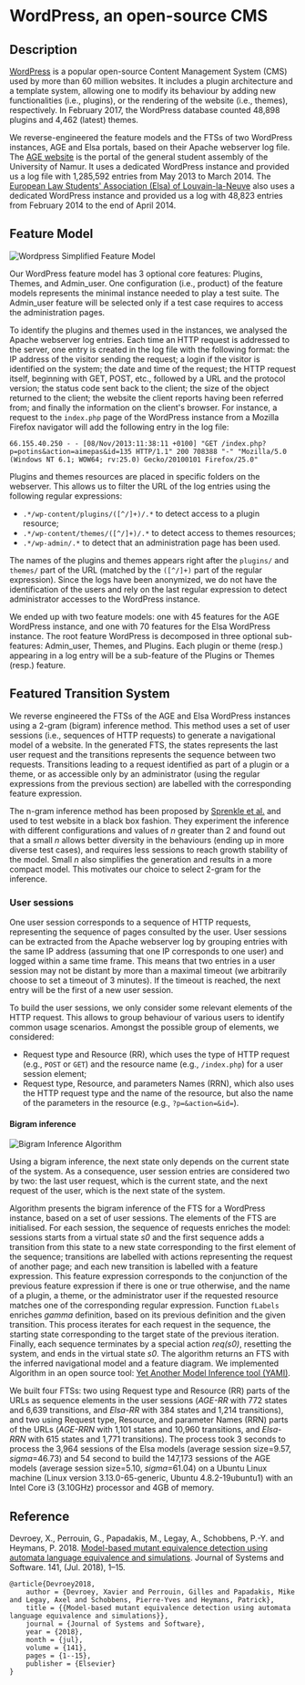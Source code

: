 
# WordPress, an open-source CMS


## Description

[WordPress](https://wordpress.org) is a popular open-source Content Management System (CMS) used by more than 60 million websites. It includes a plugin architecture and a template system, allowing one to modify its behaviour by adding new functionalities (i.e., plugins), or the rendering of the website (i.e., themes), respectively. In February 2017, the WordPress database counted 48,898 plugins and 4,462 (latest) themes. 

We reverse-engineered the feature models and the FTSs of two WordPress instances, AGE and Elsa portals, based on their Apache webserver log file. The [AGE website](http://www.age-namur.be) is the portal of the general student assembly of the University of Namur. It uses a dedicated WordPress instance and provided us a log file with 1,285,592 entries from May 2013 to March 2014. The [European Law Students' Association (Elsa) of Louvain-la-Neuve](http://elsa-lln.be) also uses a dedicated WordPress instance and provided us a log with 48,823 entries from February 2014 to the end of April 2014.

## Feature Model

![Wordpress Simplified Feature Model](wordpress-simplified-fm.png)

Our WordPress feature model has 3 optional core features: Plugins, Themes, and Admin\_user. One configuration (i.e., product) of the feature models represents the minimal instance needed to play a test suite. The Admin\_user feature will be selected only if a test case requires to access the administration pages. 

To identify the plugins and themes used in the instances, we analysed the Apache webserver log entries. Each time an HTTP request is addressed to the server, one entry is created in the log file with the following format: the IP address of the visitor sending the request; a login if the visitor is identified on the system; the date and time of the request; the HTTP request itself, beginning with  GET, POST, etc., followed by a URL and the protocol version; the status code sent back to the client; the size of the object returned to the client; the website the client reports having been referred from; and finally the information on the client's browser. For instance, a request to the `index.php` page of the WordPress instance from a Mozilla Firefox navigator will add the following entry in the log file:

```
66.155.40.250 - - [08/Nov/2013:11:38:11 +0100] "GET /index.php?p=potins&action=aimepas&id=135 HTTP/1.1" 200 708388 "-" "Mozilla/5.0 (Windows NT 6.1; WOW64; rv:25.0) Gecko/20100101 Firefox/25.0"
```

Plugins and themes resources are placed in specific folders on the webserver. This allows us to filter the URL of the log entries using the following regular expressions:

- `.*/wp-content/plugins/([^/]+)/.*` to detect access to a plugin resource;
- `.*/wp-content/themes/([^/]+)/.*` to detect access to themes resources;
- `.*/wp-admin/.*` to detect that an administration page has been used.

The names of the plugins and themes appears right after the `plugins/` and `themes/` part of the URL (matched by the `([^/]+)` part of the regular expression). Since the logs have been anonymized, we do not have the identification of the users and rely on the last regular expression to detect administrator accesses to the WordPress instance.

We ended up with two feature models: one with 45 features for the AGE WordPress instance, and one with 70 features for the Elsa WordPress instance.
The root feature WordPress is decomposed in three optional sub-features: Admin\_user, Themes, and Plugins. Each plugin or theme (resp.) appearing in a log entry will be a sub-feature of the Plugins or Themes (resp.) feature. 

## Featured Transition System

We reverse engineered the FTSs of the AGE and Elsa WordPress instances using a 2-gram (bigram) inference method. This method uses a set of user sessions (i.e., sequences of HTTP requests) to generate a navigational model of a website. In the generated FTS, the states represents the last user request and the transitions represents the sequence between two requests. Transitions leading to a request identified as part of a plugin or a theme, or as accessible only by an administrator (using the regular expressions from the previous section) are labelled with the corresponding feature expression.

The n-gram inference method has been proposed by [Sprenkle et al.](http://dx.doi.org/10.1002/stvr.1496) and used to test website in a black box fashion. They experiment the inference with different configurations and values of *n* greater than 2 and found out that a small *n* allows better diversity in the behaviours (ending up in more diverse test cases), and requires less sessions to reach growth stability of the model. Small *n* also simplifies the generation and results in a more compact model. This motivates our choice to select 2-gram for the inference.

### User sessions

One user session corresponds to a sequence of HTTP requests, representing the sequence of pages consulted by the user. User sessions can be extracted from the Apache webserver log by grouping entries with the same IP address (assuming that one IP corresponds to one user) and logged within a same time frame. This means that two entries in a user session may not be distant by more than a maximal timeout (we arbitrarily choose to set a timeout of 3 minutes). If the timeout is reached, the next entry will be the first of a new user session.

To build the user sessions, we only consider some relevant elements of the HTTP request. This allows to group behaviour of various users to identify common usage scenarios. Amongst the possible group of elements, we considered:

- Request type and Resource (RR), which uses the type of HTTP request (e.g., `POST` or `GET`) and the resource name (e.g., `/index.php`) for a user session element;
- Request type, Resource, and parameters Names (RRN), which also uses the HTTP request type and the name of the resource, but also the name of the parameters in the resource (e.g., `?p=&action=&id=`).

#### Bigram inference

![Bigram Inference Algorithm](bigram-algo.png)

Using a bigram inference, the next state only depends on the current state of the system. As a consequence, user session entries are considered two by two: the last user request, which is the current state, and the next request of the user, which is the next state of the system.

Algorithm presents the bigram inference of the FTS for a WordPress instance, based on a set of user sessions. The elements of the FTS are initialised. For each session, the sequence of requests enriches the model: sessions starts from a virtual state *s0* and the first sequence adds a transition from this state to a new state corresponding to the first element of the sequence; transitions are labelled with actions representing the request of another page; and each new transition is labelled with a feature expression. 
This feature expression corresponds to the conjunction of the previous feature expression if there is one or true otherwise, and the  name of a plugin, a theme, or the administrator user if the requested resource matches one of the corresponding regular expression. Function `fLabels` enriches *gamma* definition, based on its previous definition and the given transition. 
This process iterates for each request in the sequence, the starting state corresponding to the target state of the previous iteration. Finally, each sequence terminates by a special action *req(s0)*, resetting the system, and ends in the virtual state *s0*. The algorithm returns an FTS with the inferred navigational model and a feature diagram. We implemented Algorithm in an open source tool: [Yet Another Model Inference tool (YAMI)](https://github.com/xdevroey/yami).

We built four FTSs: two using Request type and Resource (RR) parts of the URLs as sequence elements in the user sessions (*AGE-RR* with 772 states and 6,639 transitions, and *Elsa-RR* with 384 states and 1,214 transitions), and two using Request type, Resource, and parameter Names (RRN) parts of the URLs (*AGE-RRN* with 1,101 states and 10,960 transitions, and *Elsa-RRN* with 615 states and 1,771 transitions). The process took 3 seconds to process the 3,964 sessions of the Elsa models (average session size=9.57, *sigma*=46.73) and 54 second to build the 147,173 sessions of the AGE models (average session size=5.10, *sigma*=61.04) on a Ubuntu Linux machine (Linux version 3.13.0-65-generic, Ubuntu 4.8.2-19ubuntu1) with an Intel Core i3 (3.10GHz) processor and 4GB of memory.


## Reference

Devroey, X., Perrouin, G., Papadakis, M., Legay, A., Schobbens, P.-Y. and Heymans, P. 2018. [Model-based mutant equivalence detection using automata language equivalence and simulations](https://doi.org/10.1016/j.jss.2018.03.010). Journal of Systems and Software. 141, (Jul. 2018), 1–15.

```TeX
@article{Devroey2018,
	author = {Devroey, Xavier and Perrouin, Gilles and Papadakis, Mike and Legay, Axel and Schobbens, Pierre-Yves and Heymans, Patrick},
	title = {{Model-based mutant equivalence detection using automata language equivalence and simulations}},
	journal = {Journal of Systems and Software},
	year = {2018},
	month = {jul},
	volume = {141},
	pages = {1--15},
	publisher = {Elsevier}
}
```

